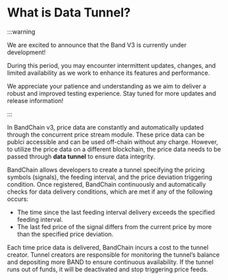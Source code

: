 # What is Data Tunnel?

:::warning

We are excited to announce that the Band V3 is currently under development!

During this period, you may encounter intermittent updates, changes, and limited availability as we work to enhance its features and performance.

We appreciate your patience and understanding as we aim to deliver a robust and improved testing experience. Stay tuned for more updates and release information!

:::

In BandChain v3, price data are constantly and automatically updated through the concurrent price stream module. These price data can be publci accessible and can be used off-chain without any charge. However, to utilize the price data on a different blockchain, the price data needs to be passed through **data tunnel** to ensure data integrity.

BandChain allows developers to create a tunnel specifying the pricing symbols (signals), the feeding interval, and the price deviation triggering condition. Once registered, BandChain continuously and automatically checks for data delivery conditions, which are met if any of the following occurs:

- The time since the last feeding interval delivery exceeds the specified feeding interval.
- The last fed price of the signal differs from the current price by more than the specified price deviation.

Each time price data is delivered, BandChain incurs a cost to the tunnel creator. Tunnel creators are responsible for monitoring the tunnel’s balance and depositing more BAND to ensure continuous availability. If the tunnel runs out of funds, it will be deactivated and stop triggering price feeds.
